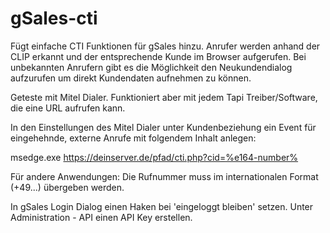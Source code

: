 # gSales-cti

Fügt einfache CTI Funktionen für gSales hinzu. Anrufer werden anhand der CLIP erkannt und der entsprechende Kunde im Browser aufgerufen. Bei unbekannten Anrufern gibt es die Möglichkeit den Neukundendialog aufzurufen um direkt Kundendaten aufnehmen zu können.

Geteste mit Mitel Dialer. Funktioniert aber mit jedem Tapi Treiber/Software, die eine URL aufrufen kann.

In den Einstellungen des Mitel Dialer unter Kundenbeziehung ein Event für eingehehnde, externe Anrufe mit folgendem Inhalt anlegen:

msedge.exe https://deinserver.de/pfad/cti.php?cid=%e164-number%

Für andere Anwendungen: Die Rufnummer muss im internationalen Format (+49...) übergeben werden.

In gSales Login Dialog einen Haken bei 'eingeloggt bleiben' setzen.
Unter Administration - API einen API Key erstellen.
